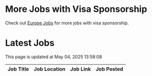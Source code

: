 # More Jobs with Visa Sponsorship

Check out [Europe Jobs](https://github.com/sureshparimi/europejobs#latest-jobs) for more jobs with visa sponsorship.

# Latest Jobs

This page is updated at May 04, 2025 13:58:08

| Job Title | Job Location | Job Link | Job Posted |
| --- | --- | --- | --- |
